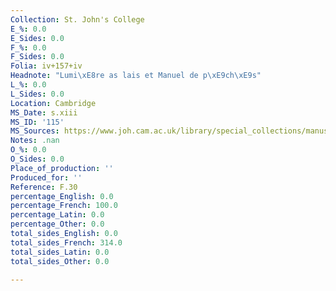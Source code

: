 ```yaml
---
Collection: St. John's College
E_%: 0.0
E_Sides: 0.0
F_%: 0.0
F_Sides: 0.0
Folia: iv+157+iv
Headnote: "Lumi\xE8re as lais et Manuel de p\xE9ch\xE9s"
L_%: 0.0
L_Sides: 0.0
Location: Cambridge
MS_Date: s.xiii
MS_ID: '115'
MS_Sources: https://www.joh.cam.ac.uk/library/special_collections/manuscripts/medieval_manuscripts/medman/F_30.htm
Notes: .nan
O_%: 0.0
O_Sides: 0.0
Place_of_production: ''
Produced_for: ''
Reference: F.30
percentage_English: 0.0
percentage_French: 100.0
percentage_Latin: 0.0
percentage_Other: 0.0
total_sides_English: 0.0
total_sides_French: 314.0
total_sides_Latin: 0.0
total_sides_Other: 0.0

---
```


